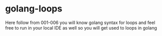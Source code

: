 # golang-loops

Here follow from 001-006 you will know golang syntax for loops and feel free to run in your local IDE as well so you will get used to loops in golang 
